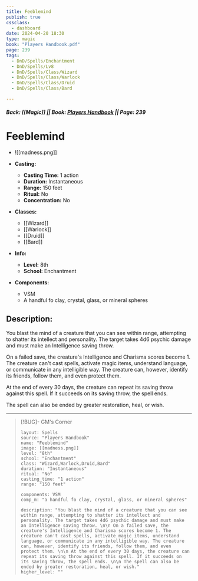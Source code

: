 ```yaml
---
title: Feeblemind
publish: true
cssclass:
  - dashboard
date: 2024-04-20 18:30
type: magic
book: "Players Handbook.pdf"
page: 239
tags:
  - DnD/Spells/Enchantment
  - DnD/Spells/Lv8
  - DnD/Spells/Class/Wizard
  - DnD/Spells/Class/Warlock
  - DnD/Spells/Class/Druid
  - DnD/Spells/Class/Bard

---
```


##### Back: [[Magic]] || Book: [Players Handbook](https://drive.google.com/drive/folders/1O5bhpYizcIT5xxAoLOuzCRht_PVS7VSG?usp=sharing) || Page: 239

# Feeblemind
- ![[madness.png]]
- **Casting:**
    - **Casting Time:** 1 action
    - **Duration:** Instantaneous
    - **Range:** 150 feet
    - **Ritual:** No
    - **Concentration:** No
- **Classes:**
    - [[Wizard]]
    - [[Warlock]]
    - [[Druid]]
    - [[Bard]]

- **Info:**
    - **Level:** 8th
    - **School:** Enchantment
- **Components:**
    - VSM
    - A handful fo clay, crystal, glass, or mineral spheres

## Description:
You blast the mind of a creature that you can see within range, attempting to shatter its intellect and personality. The target takes 4d6 psychic damage and must make an Intelligence saving throw. 

 On a failed save, the creature's Intelligence and Charisma scores become 1. The creature can't cast spells, activate magic items, understand language, or communicate in any intelligible way. The creature can, however, identify its friends, follow them, and even protect them. 

 At the end of every 30 days, the creature can repeat its saving throw against this spell. If it succeeds on its saving throw, the spell ends. 

 The spell can also be ended by greater restoration, heal, or wish.



---

> [!BUG]- GM's Corner
>
> ```statblock
> layout: Spells
> source: "Players Handbook"
> name: "Feeblemind"
> image: [[madness.png]]
> level: "8th"
> school: "Enchantment"
> class: "Wizard,Warlock,Druid,Bard"
> duration: "Instantaneous"
> ritual: "No"
> casting_time: "1 action"
> range: "150 feet"
>
> components: VSM
> comp_m: "a handful fo clay, crystal, glass, or mineral spheres"
>
> description: "You blast the mind of a creature that you can see within range, attempting to shatter its intellect and personality. The target takes 4d6 psychic damage and must make an Intelligence saving throw. \n\n On a failed save, the creature's Intelligence and Charisma scores become 1. The creature can't cast spells, activate magic items, understand language, or communicate in any intelligible way. The creature can, however, identify its friends, follow them, and even protect them. \n\n At the end of every 30 days, the creature can repeat its saving throw against this spell. If it succeeds on its saving throw, the spell ends. \n\n The spell can also be ended by greater restoration, heal, or wish."
> higher_level: ""
> ```
